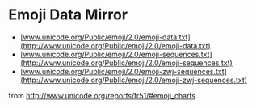 # Emoji Data Mirror

* [www.unicode.org/Public/emoji/2.0/emoji-data.txt](http://www.unicode.org/Public/emoji/2.0/emoji-data.txt)
* [www.unicode.org/Public/emoji/2.0/emoji-sequences.txt](http://www.unicode.org/Public/emoji/2.0/emoji-sequences.txt)
* [www.unicode.org/Public/emoji/2.0/emoji-zwj-sequences.txt](http://www.unicode.org/Public/emoji/2.0/emoji-zwj-sequences.txt)

from http://www.unicode.org/reports/tr51/#emoji_charts.
